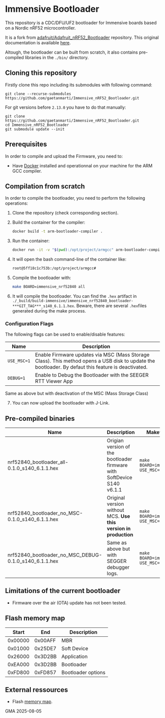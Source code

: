 # Immensive Bootloader

This repository is a CDC/DFU/UF2 bootloader for Immensive boards based on a Nordic nRF52 microcontroller.

It is a fork from [adafruit/Adafruit_nRF52_Bootloader](https://github.com/adafruit/Adafruit_nRF52_Bootloader) repository. This original documentation is available [here](./README_ORIGINAL.md).

Altough, the bootloader can be built from scratch, it also contains pre-compiled libraries in the `./bin/` directory. 

## Cloning this repository

Firstly clone this repo including its submodules with following command:

```
git clone --recurse-submodules https://github.com/gaetanmarti/Immensive_nRF52_Bootloader.git
```

For git versions before `2.13.0` you have to do that manually:
```
git clone https://github.com/gaetanmarti/Immensive_nRF52_Bootloader.git
cd Immensive_nRF52_Bootloader
git submodule update --init
```

## Prerequisites

In order to compile and upload the Firmware, you need to:

- Have [Docker](https://www.docker.com) installed and operationnal on your machine for the ARM GCC compiler.

## Compilation from scratch

In order to compile the bootloader, you need to perform the following operations:

1. Clone the repository (check corresponding section).

2. Build the container for the compiler:
    ```sh
    docker build -t arm-bootloader-compiler .       
    ```

3. Run the container:
    ```sh
    docker run -it -v "$(pwd):/opt/project/armgcc" arm-bootloader-compiler
    ```

4. It will open the bash command-line of the container like:
    ```sh
    root@5ff18c1c753b:/opt/project/armgcc#       
    ```

5. Compile the bootloader with:
    ```sh
    make BOARD=immensive_nrf52840 all
    ```

6. It will compile the bootloader. You can find the `.hex` artifact in `./_build/build-immensive/immensive_nrf52840_bootloader-***GIT_TAG***_s140_6.1.1.hex`. Beware, there are several `.hex`files generated during the make process.

### Configuration Flags

The following flags can be used to enable/disable features:

| Name | Description |
|------|-------------|
|`USE_MSC=1` | Enable Firmware updates via MSC (Mass Storage Class). This method opens a USB disk to update the bootloader. By defaut this feature is deactivated. |
|`DEBUG=1`| Enable to Debug the Bootloader with the SEEGER RTT Viewer App |

Same as above but with deactivation of the MSC (Mass Storage Class) 

7. You can now upload the bootloader with J-Link. 

## Pre-compiled binaries

| Name | Description | Makefile Command |
|------|-------------|------------------|
| nrf52840_bootloader_all-0.1.0_s140_6.1.1.hex | Origian version of the bootloader firmware with SoftDevice S140 v6.1.1 | `make BOARD=immensive_nrf52840 USE_MSC=1 all` | 
| nrf52840_bootloader_no_MSC-0.1.0_s140_6.1.1.hex | Original version without MCS. **Use this version in production** |`make BOARD=immensive_nrf52840 USE_MSC=0 DEBUG=1 all`|
| nrf52840_bootloader_no_MSC_DEBUG-0.1.0_s140_6.1.1.hex | Same as above but with SEGGER debugger logs.  |`make BOARD=immensive_nrf52840 USE_MSC=0 all`|

## Limitations of the current bootloader

- Firmware over the air (OTA) update has not been tested. 

## Flash memory map

| Start |   End   | Description |
|-------|---------|-------------|
|0x00000 | 0x00AFF | MBR |
|0x01000 | 0x25DE7 | Soft Device |
|0x26000 | 0x3D2BB | Application |
|0xEA000 | 0x3D2BB | Bootloader |
|0xFD800 | 0xFD857 | Bootloader options |

## External ressources

- Flash [memory map](https://learn.adafruit.com/bluefruit-nrf52-feather-learning-guide/hathach-memory-map).

GMA 2025-08-05